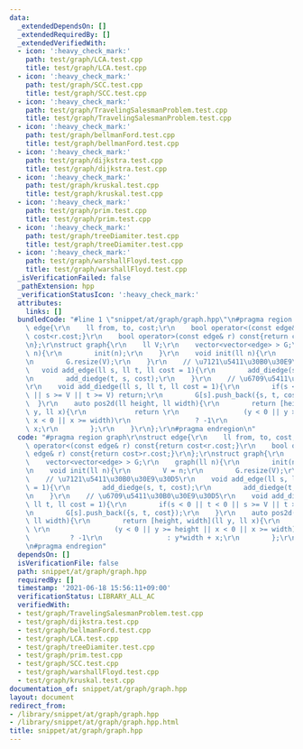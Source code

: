 ```yaml
---
data:
  _extendedDependsOn: []
  _extendedRequiredBy: []
  _extendedVerifiedWith:
  - icon: ':heavy_check_mark:'
    path: test/graph/LCA.test.cpp
    title: test/graph/LCA.test.cpp
  - icon: ':heavy_check_mark:'
    path: test/graph/SCC.test.cpp
    title: test/graph/SCC.test.cpp
  - icon: ':heavy_check_mark:'
    path: test/graph/TravelingSalesmanProblem.test.cpp
    title: test/graph/TravelingSalesmanProblem.test.cpp
  - icon: ':heavy_check_mark:'
    path: test/graph/bellmanFord.test.cpp
    title: test/graph/bellmanFord.test.cpp
  - icon: ':heavy_check_mark:'
    path: test/graph/dijkstra.test.cpp
    title: test/graph/dijkstra.test.cpp
  - icon: ':heavy_check_mark:'
    path: test/graph/kruskal.test.cpp
    title: test/graph/kruskal.test.cpp
  - icon: ':heavy_check_mark:'
    path: test/graph/prim.test.cpp
    title: test/graph/prim.test.cpp
  - icon: ':heavy_check_mark:'
    path: test/graph/treeDiamiter.test.cpp
    title: test/graph/treeDiamiter.test.cpp
  - icon: ':heavy_check_mark:'
    path: test/graph/warshallFloyd.test.cpp
    title: test/graph/warshallFloyd.test.cpp
  _isVerificationFailed: false
  _pathExtension: hpp
  _verificationStatusIcon: ':heavy_check_mark:'
  attributes:
    links: []
  bundledCode: "#line 1 \"snippet/at/graph/graph.hpp\"\n#pragma region graph\r\nstruct\
    \ edge{\r\n    ll from, to, cost;\r\n    bool operator<(const edge& r) const{return\
    \ cost<r.cost;}\r\n    bool operator>(const edge& r) const{return cost>r.cost;}\r\
    \n};\r\nstruct graph{\r\n    ll V;\r\n    vector<vector<edge> > G;\r\n    graph(ll\
    \ n){\r\n        init(n);\r\n    }\r\n    void init(ll n){\r\n        V = n;\r\
    \n        G.resize(V);\r\n    }\r\n    // \u7121\u5411\u30B0\u30E9\u30D5\r\n \
    \   void add_edge(ll s, ll t, ll cost = 1){\r\n        add_diedge(s, t, cost);\r\
    \n        add_diedge(t, s, cost);\r\n    }\r\n    // \u6709\u5411\u30B0\u30E9\u30D5\
    \r\n    void add_diedge(ll s, ll t, ll cost = 1){\r\n        if(s < 0 || t < 0\
    \ || s >= V || t >= V) return;\r\n        G[s].push_back({s, t, cost});\r\n  \
    \  }\r\n    auto pos2d(ll height, ll width){\r\n        return [height, width](ll\
    \ y, ll x){\r\n            return \r\n                (y < 0 || y >= height ||\
    \ x < 0 || x >= width)\r\n                ? -1\r\n                : y*width +\
    \ x;\r\n        };\r\n    }\r\n};\r\n#pragma endregion\n"
  code: "#pragma region graph\r\nstruct edge{\r\n    ll from, to, cost;\r\n    bool\
    \ operator<(const edge& r) const{return cost<r.cost;}\r\n    bool operator>(const\
    \ edge& r) const{return cost>r.cost;}\r\n};\r\nstruct graph{\r\n    ll V;\r\n\
    \    vector<vector<edge> > G;\r\n    graph(ll n){\r\n        init(n);\r\n    }\r\
    \n    void init(ll n){\r\n        V = n;\r\n        G.resize(V);\r\n    }\r\n\
    \    // \u7121\u5411\u30B0\u30E9\u30D5\r\n    void add_edge(ll s, ll t, ll cost\
    \ = 1){\r\n        add_diedge(s, t, cost);\r\n        add_diedge(t, s, cost);\r\
    \n    }\r\n    // \u6709\u5411\u30B0\u30E9\u30D5\r\n    void add_diedge(ll s,\
    \ ll t, ll cost = 1){\r\n        if(s < 0 || t < 0 || s >= V || t >= V) return;\r\
    \n        G[s].push_back({s, t, cost});\r\n    }\r\n    auto pos2d(ll height,\
    \ ll width){\r\n        return [height, width](ll y, ll x){\r\n            return\
    \ \r\n                (y < 0 || y >= height || x < 0 || x >= width)\r\n      \
    \          ? -1\r\n                : y*width + x;\r\n        };\r\n    }\r\n};\r\
    \n#pragma endregion"
  dependsOn: []
  isVerificationFile: false
  path: snippet/at/graph/graph.hpp
  requiredBy: []
  timestamp: '2021-06-18 15:56:11+09:00'
  verificationStatus: LIBRARY_ALL_AC
  verifiedWith:
  - test/graph/TravelingSalesmanProblem.test.cpp
  - test/graph/dijkstra.test.cpp
  - test/graph/bellmanFord.test.cpp
  - test/graph/LCA.test.cpp
  - test/graph/treeDiamiter.test.cpp
  - test/graph/prim.test.cpp
  - test/graph/SCC.test.cpp
  - test/graph/warshallFloyd.test.cpp
  - test/graph/kruskal.test.cpp
documentation_of: snippet/at/graph/graph.hpp
layout: document
redirect_from:
- /library/snippet/at/graph/graph.hpp
- /library/snippet/at/graph/graph.hpp.html
title: snippet/at/graph/graph.hpp
---
```

